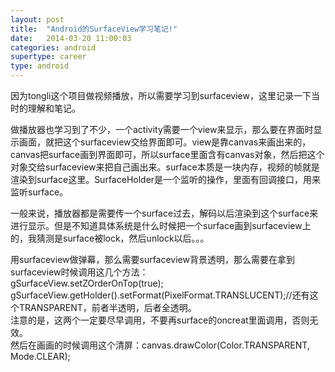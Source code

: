 ```yaml
---
layout: post
title:  "Android的SurfaceView学习笔记!"
date:   2014-03-20 11:00:03
categories: android
supertype: career
type: android
---
```


因为tongli这个项目做视频播放，所以需要学习到surfaceview，这里记录一下当时的理解和笔记。

做播放器也学习到了不少，一个activity需要一个view来显示，那么要在界面时显示画面，就把这个surfaceview交给界面即可。view是靠canvas来画出来的，canvas把surface画到界面即可，所以surface里面含有canvas对象，然后把这个对象交给surfaceview来把自己画出来。surface本质是一块内存，视频的帧就是渲染到surface这里。SurfaceHolder是一个监听的操作，里面有回调接口，用来监听surface。

一般来说，播放器都是需要传一个surface过去，解码以后渲染到这个surface来进行显示。但是不知道具体系统是什么时候把一个surface画到surfaceview上的，我猜测是surface被lock，然后unlock以后。。。

用surfaceview做弹幕，那么需要surfaceview背景透明，那么需要在拿到surfaceview时候调用这几个方法：  
gSurfaceView.setZOrderOnTop(true);  
gSurfaceView.getHolder().setFormat(PixelFormat.TRANSLUCENT);//还有这个TRANSPARENT，前者半透明，后者全透明。  
注意的是，这两个一定要尽早调用，不要再surface的oncreat里面调用，否则无效。  
然后在画画的时候调用这个清屏：canvas.drawColor(Color.TRANSPARENT, Mode.CLEAR);